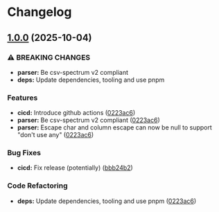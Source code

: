 # Changelog

## [1.0.0](https://github.com/x3cion/x3-parser-csv/compare/v0.1.0...v1.0.0) (2025-10-04)


### ⚠ BREAKING CHANGES

* **parser:** Be csv-spectrum v2 compliant
* **deps:** Update dependencies, tooling and use pnpm

### Features

* **cicd:** Introduce github actions ([0223ac6](https://github.com/x3cion/x3-parser-csv/commit/0223ac635bdf34d738ecde89ee1586826f585686))
* **parser:** Be csv-spectrum v2 compliant ([0223ac6](https://github.com/x3cion/x3-parser-csv/commit/0223ac635bdf34d738ecde89ee1586826f585686))
* **parser:** Escape char and column escape can now be null to support "don't use any" ([0223ac6](https://github.com/x3cion/x3-parser-csv/commit/0223ac635bdf34d738ecde89ee1586826f585686))


### Bug Fixes

* **cicd:** Fix release (potentially) ([bbb24b2](https://github.com/x3cion/x3-parser-csv/commit/bbb24b2b8e4a1450fd5ea5e62397756342466069))


### Code Refactoring

* **deps:** Update dependencies, tooling and use pnpm ([0223ac6](https://github.com/x3cion/x3-parser-csv/commit/0223ac635bdf34d738ecde89ee1586826f585686))
